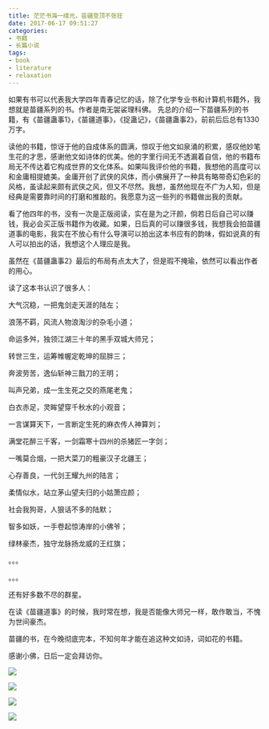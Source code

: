 ```yaml
---
title: 茫茫书海一缕光，苗疆登顶不张狂
date: 2017-06-17 09:51:27
categories:
- 书籍
- 长篇小说
tags:
- book
- literature
- relaxation
---
```

如果有书可以代表我大学四年青春记忆的话，除了化学专业书和计算机书籍外，我想就是苗疆系列的书。作者是南无袈裟理科佛。
先总的介绍一下苗疆系列的书籍，有《苗疆蛊事1》，《苗疆道事》，《捉蛊记》，《苗疆蛊事2》，前前后后总有1330万字。

 <!-- more -->


读他的书籍，惊讶于他的自成体系的圆满，惊叹于他文如泉涌的积累，感叹他妙笔生花的才思，感谢他文如诗体的优美。他的字里行间无不透漏着自信，他的书籍布局无不传达着它构成世界的文化体系。如果叫我评价他的书籍，我想他的高度可以和金庸相提媲美。金庸开创了武侠的风体，而小佛展开了一种具有略带奇幻色彩的风格，虽读起来颇有武侠之风，但又不尽然。我想，虽然他现在不广为人知，但是经典是需要靠时间的打磨和推敲的。我愿意为这一些列的书籍做出我的贡献。

看了他四年的书，没有一次是正版阅读，实在是为之汗颜，倘若日后自己可以赚钱，我必会买正版书籍作为收藏。如果，日后真的可以赚很多钱，我想我会拍苗疆道事的电影，我实在不放心有什么导演可以拍出这本书应有的韵味，假如说真的有人可以拍出的话，我想这个人理应是我。

虽然在《苗疆蛊事2》最后的布局有点太大了，但是瑕不掩瑜，依然可以看出作者的用心。

读了这本书认识了很多人：

大气沉稳，一把鬼剑走天涯的陆左；

浪荡不羁，风流人物浪淘沙的杂毛小道；

命运多舛，独领江湖三十年的黑手双城大师兄；

转世三生，运筹帷幄定乾坤的屈胖三；

奔波劳苦，逸仙斩神三戬刀的王明；

叫声兄弟，成一生生死之交的燕尾老鬼；

白衣赤足，灵眸望穿千秋水的小观音；

一言谋算天下，一言断定生死的麻衣传人神算刘；

满堂花醉三千客，一剑霜寒十四州的杀猪匠一字剑；

一嘴莫合烟，一把大菜刀的粗豪汉子北疆王；

心存善良，一代剑王耀九州的陆言；

柔情似水，站立茅山望夫归的小姑萧应颜；

社会我狗哥，人狠话不多的陆默；

智多如妖，一手卷起惊涛岸的小佛爷；

绿林豪杰，独守龙脉扬龙威的王红旗；

。。。

。。。

还有好多数不尽的群星。

在读《苗疆道事》的时候，我时常在想，我是否能像大师兄一样，敢作敢当，不愧为世间豪杰。

苗疆的书，在今晚彻底完本，不知何年才能在追这种文如诗，词如花的书籍。


感谢小佛，日后一定会拜访你。

![](/images/book/0_0.jpg)

![](/images/book/0_1.jpg)

![](/images/book/0_2.jpg)

![](/images/book/0_3.jpg)
